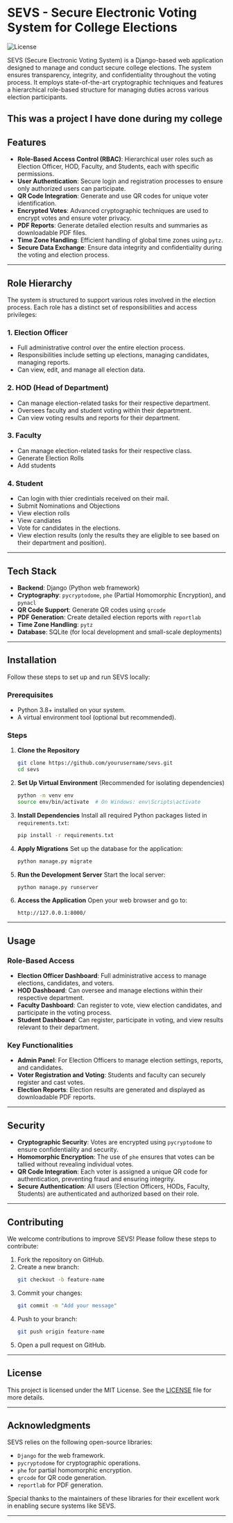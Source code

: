 
# SEVS - Secure Electronic Voting System for College Elections
![License](https://img.shields.io/badge/license-MIT-blue.svg)

SEVS (Secure Electronic Voting System) is a Django-based web application designed to manage and conduct secure college elections. The system ensures transparency, integrity, and confidentiality throughout the voting process. It employs state-of-the-art cryptographic techniques and features a hierarchical role-based structure for managing duties across various election participants.

This was a project I have done during my college
---

## Features

- **Role-Based Access Control (RBAC)**: Hierarchical user roles such as Election Officer, HOD, Faculty, and Students, each with specific permissions.
- **User Authentication**: Secure login and registration processes to ensure only authorized users can participate.
- **QR Code Integration**: Generate and use QR codes for unique voter identification.
- **Encrypted Votes**: Advanced cryptographic techniques are used to encrypt votes and ensure voter privacy.
- **PDF Reports**: Generate detailed election results and summaries as downloadable PDF files.
- **Time Zone Handling**: Efficient handling of global time zones using `pytz`.
- **Secure Data Exchange**: Ensure data integrity and confidentiality during the voting and election process.

---

## Role Hierarchy

The system is structured to support various roles involved in the election process. Each role has a distinct set of responsibilities and access privileges:

### 1. **Election Officer**
   - Full administrative control over the entire election process.
   - Responsibilities include setting up elections, managing candidates, managing reports.
   - Can view, edit, and manage all election data.

### 2. **HOD (Head of Department)**
   - Can manage election-related tasks for their respective department.
   - Oversees faculty and student voting within their department.
   - Can view voting results and reports for their department.

### 3. **Faculty**
   - Can manage election-related tasks for their respective class.
   - Generate Election Rolls
   - Add students
  

### 4. **Student**
   - Can login with thier credintials received on their mail.
   - Submit Nominations and Objections
   - View election rolls
   - View candiates
   - Vote for candidates in the elections.
   - View election results (only the results they are eligible to see based on their department and position).

---

## Tech Stack

- **Backend**: Django (Python web framework)
- **Cryptography**: `pycryptodome`, `phe` (Partial Homomorphic Encryption), and `pynacl`
- **QR Code Support**: Generate QR codes using `qrcode`
- **PDF Generation**: Create detailed election reports with `reportlab`
- **Time Zone Handling**: `pytz`
- **Database**: SQLite (for local development and small-scale deployments)

---

## Installation

Follow these steps to set up and run SEVS locally:

### Prerequisites

- Python 3.8+ installed on your system.
- A virtual environment tool (optional but recommended).

### Steps

1. **Clone the Repository**
   ```bash
   git clone https://github.com/yourusername/sevs.git
   cd sevs
   ```

2. **Set Up Virtual Environment**
   (Recommended for isolating dependencies)
   ```bash
   python -m venv env
   source env/bin/activate  # On Windows: env\Scripts\activate
   ```

3. **Install Dependencies**
   Install all required Python packages listed in `requirements.txt`:
   ```bash
   pip install -r requirements.txt
   ```

4. **Apply Migrations**
   Set up the database for the application:
   ```bash
   python manage.py migrate
   ```

5. **Run the Development Server**
   Start the local server:
   ```bash
   python manage.py runserver
   ```

6. **Access the Application**
   Open your web browser and go to:
   ```
   http://127.0.0.1:8000/
   ```

---

## Usage

### Role-Based Access

- **Election Officer Dashboard**: Full administrative access to manage elections, candidates, and voters.
- **HOD Dashboard**: Can oversee and manage elections within their respective department.
- **Faculty Dashboard**: Can register to vote, view election candidates, and participate in the voting process.
- **Student Dashboard**: Can register, participate in voting, and view results relevant to their department.

### Key Functionalities

- **Admin Panel**: For Election Officers to manage election settings, reports, and candidates.
- **Voter Registration and Voting**: Students and faculty can securely register and cast votes.
- **Election Reports**: Election results are generated and displayed as downloadable PDF reports.

---

## Security

- **Cryptographic Security**: Votes are encrypted using `pycryptodome` to ensure confidentiality and security.
- **Homomorphic Encryption**: The use of `phe` ensures that votes can be tallied without revealing individual votes.
- **QR Code Integration**: Each voter is assigned a unique QR code for authentication, preventing fraud and ensuring integrity.
- **Secure Authentication**: All users (Election Officers, HODs, Faculty, Students) are authenticated and authorized based on their role.

---

## Contributing

We welcome contributions to improve SEVS! Please follow these steps to contribute:

1. Fork the repository on GitHub.
2. Create a new branch:
   ```bash
   git checkout -b feature-name
   ```
3. Commit your changes:
   ```bash
   git commit -m "Add your message"
   ```
4. Push to your branch:
   ```bash
   git push origin feature-name
   ```
5. Open a pull request on GitHub.

---

## License

This project is licensed under the MIT License. See the [LICENSE](LICENSE) file for more details.

---

## Acknowledgments

SEVS relies on the following open-source libraries:
- `Django` for the web framework.
- `pycryptodome` for cryptographic operations.
- `phe` for partial homomorphic encryption.
- `qrcode` for QR code generation.
- `reportlab` for PDF generation.

Special thanks to the maintainers of these libraries for their excellent work in enabling secure systems like SEVS.

---
